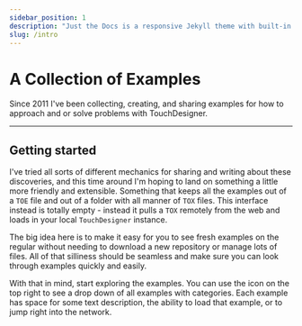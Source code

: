 ```yaml
---
sidebar_position: 1
description: "Just the Docs is a responsive Jekyll theme with built-in search that is easily customizable and hosted on GitHub Pages."
slug: /intro
---
```


# A Collection of Examples

Since 2011 I've been collecting, creating, and sharing examples for how to approach and or solve problems with TouchDesigner.

---

## Getting started
I've tried all sorts of different mechanics for sharing and writing about these discoveries, and this time around I'm hoping to land on something a little more friendly and extensible. Something that keeps all the examples out of a `TOE` file and out of a folder with all manner of `TOX` files. This interface instead is totally empty - instead it pulls a `TOX` remotely from the web and loads in your local `TouchDesigner` instance. 

The big idea here is to make it easy for you to see fresh examples on the regular without needing to download a new repository or manage lots of files. All of that silliness should be seamless and make sure you can look through examples quickly and easily. 

With that in mind, start exploring the examples. You can use the icon on the top right to see a drop down of all examples with categories. Each example has space for some text description, the ability to load that example, or to jump right into the network. 


[DeLorean]:https://en.wikipedia.org/wiki/DMC_DeLorean
[TouchDesigner]:https://derivative.ca/
[Google Style Guides]:https://google.github.io/styleguide/
[PEP 8]:https://peps.python.org/pep-0008/